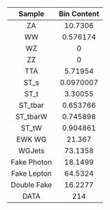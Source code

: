 |Sample|Bin Content| 
|:-----------:|:-----------:| 
|ZA|10.7306| 
|WW|0.576174| 
|WZ|0| 
|ZZ|0| 
|TTA|5.71954| 
|ST_s|0.0970007| 
|ST_t|3.30055| 
|ST_tbar|0.653766| 
|ST_tbarW|0.745898| 
|ST_tW|0.904861| 
|EWK WG|21.367| 
|WGJets|73.1358| 
|Fake Photon|18.1499| 
|Fake Lepton|64.5324| 
|Double Fake|16.2277| 
|DATA|214| 
